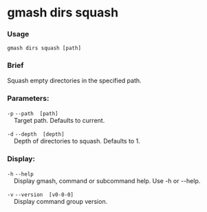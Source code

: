 # gmash dirs squash

### Usage
`gmash dirs squash [path]`

### Brief
Squash empty directories in the specified path.

### Parameters:
`-p`  `--path  [path]` \
&nbsp;&nbsp;&nbsp;&nbsp;Target path. Defaults to current.

`-d`  `--depth  [depth]` \
&nbsp;&nbsp;&nbsp;&nbsp;Depth of directories to squash. Defaults to 1.

### Display:
`-h`  `--help` \
&nbsp;&nbsp;&nbsp;&nbsp;Display gmash, command or subcommand help. Use -h or --help.

`-v`  `--version  [v0-0-0]` \
&nbsp;&nbsp;&nbsp;&nbsp;Display command group version.
